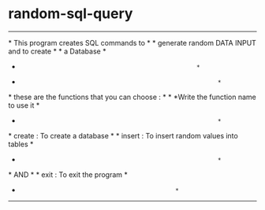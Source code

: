# random-sql-query
***************************************************
\*    This program creates SQL commands to         *
\*    generate random DATA INPUT and to create     *
\*               a Database                        *
*			                                            *
*						                                      *
\*  these are the functions that you can choose :  *
\*       *Write the function name to use it        *
*						                                      *
\*    create : To create a database                *
\*    insert : To insert random values into tables *
*						                                      *
\*		            AND         				              *
\*    exit : To exit the program                   *
*                                                 *
***************************************************
